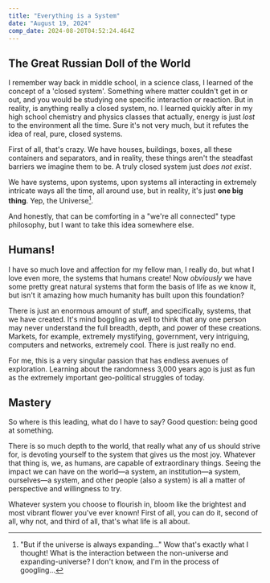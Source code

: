 ```yaml
---
title: "Everything is a System"
date: "August 19, 2024"
comp_date: 2024-08-20T04:52:24.464Z
---
```


## The Great Russian Doll of the World

I remember way back in middle school, in a science class, I learned of the concept of a 'closed system'. Something where matter couldn't get in or out, and you would be studying one specific interaction or reaction.
But in reality, is anything really a closed system, no. I learned quickly after in my high school chemistry and physics classes that actually, energy is just *lost* to the environment all the time. Sure it's not
very much, but it refutes the idea of real, pure, closed systems.

First of all, that's crazy. We have houses, buildings, boxes, all these containers and separators, and in reality, these things aren't the steadfast barriers we imagine them to be. A truly closed system just *does not
exist*.

We have systems, upon systems, upon systems all interacting in extremely intricate ways all the time, all around use, but in reality, it's just **one big thing**. Yep, the Universe[^1].

And honestly, that can be comforting in a "we're all connected" type philosophy, but I want to take this idea somewhere else.

## Humans!

I have so much love and affection for my fellow man, I really do, but what I love even more, the systems that humans create! Now *obviously* we have some pretty great natural systems that form the basis of life as we know it,
but isn't it amazing how much humanity has built upon this foundation?

There is just an enormous amount of stuff, and specifically, systems, that we have created. It's mind boggling as well to think that any one person may never understand the full breadth, depth, and power of these creations. Markets,
for example, extremely mystifying, government, very intriguing, computers and networks, extremely cool. There is just really no end.

For me, this is a very singular passion that has endless avenues of exploration. Learning about the randomness 3,000 years ago is just as fun as the extremely important geo-political struggles of today.

## Mastery

So where is this leading, what do I have to say? Good question: being good at something.

There is so much depth to the world, that really what any of us should strive for, is devoting yourself to the system that gives us the most joy. Whatever that thing is, we, as humans, are capable of extraordinary things.
Seeing the impact we can have on the world—a system, an institution—a system, ourselves—a system, and other people (also a system) is all a matter of perspective and willingness to try.

Whatever system you choose to flourish in, bloom like the brightest and most vibrant flower you've ever known! First of all, you can do it, second of all, why not, and third of all, that's what life is all about.

[^1]: "But if the universe is always expanding..." Wow that's exactly what I thought! What is the interaction between the non-universe and expanding-universe? I don't know, and I'm in the process of googling...
